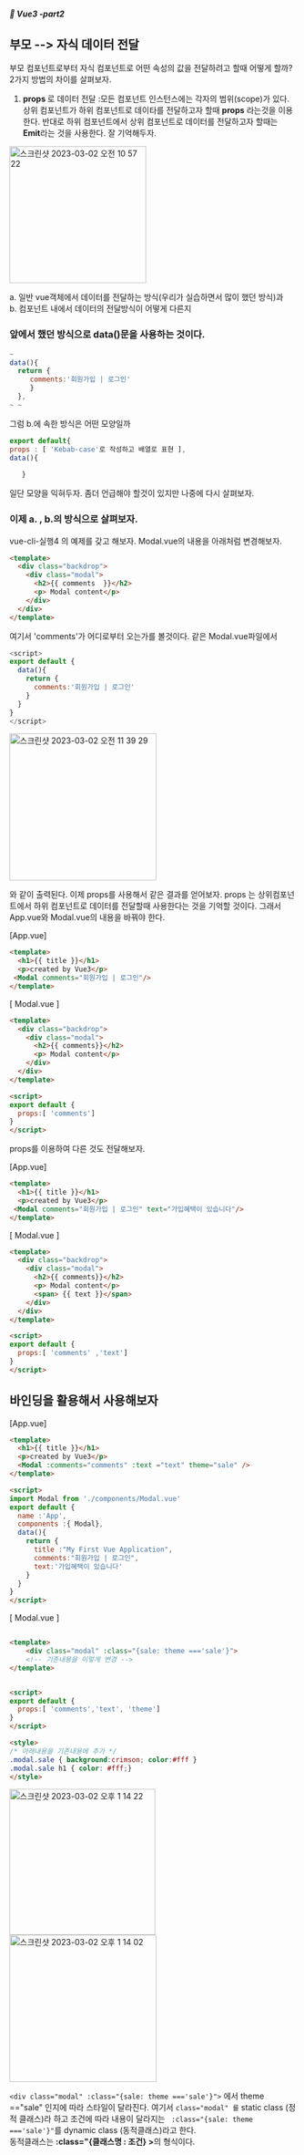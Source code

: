 ##### :cactus: Vue3 -part2

 
## 부모 --> 자식 데이터 전달 
부모 컴포넌트로부터 자식 컴포넌트로 어떤 속성의 값을 전달하려고 할때 어떻게 할까?  2가지 방법의 차이를 살펴보자.  

1. <b> props </b>로 데이터 전달 :모든 컴포넌트 인스턴스에는 각자의 범위(scope)가 있다. 상위 컴포넌트가 하위 컴포넌트로 데이타를 전달하고자 할때 <b>props</b> 라는것을 이용한다. 반대로 하위 컴포넌트에서 상위 컴포넌트로 데이터를 전달하고자 할때는 <b>Emit</b>라는 것을 사용한다. 잘 기억해두자. 
<img width="240" alt="스크린샷 2023-03-02 오전 10 57 22" src="https://user-images.githubusercontent.com/48478079/222311016-9ad2c66f-15be-4520-b16b-196be1c3099d.png">

a. 일반 vue객체에서 데이터를 전달하는 방식(우리가 실습하면서 많이 했던 방식)과  
b. 컴포넌트 내에서 데이터의 전달방식이 어떻게 다른지  

### 앞에서 했던 방식으로 data()문을 사용하는 것이다.  
``` javascript
~
data(){
  return {
     comments:'회원가입 | 로그인'
     }
  },
~ ~
```
그럼 b.에 속한 방식은 어떤 모양일까  
```javascript 
export default{
props : [ 'Kebab-case'로 작성하고 배열로 표현 ],
data(){
     
   }
```  
일단 모양을 익혀두자. 좀더 언급해야 할것이 있지만 나중에 다시 살펴보자.

### 이제 a. , b.의 방식으로 살펴보자.
vue-cli-실행4 의 예제를 갖고 해보자. Modal.vue의 내용을 아래처럼 변경해보자.
```html
<template>
  <div class="backdrop"> 
    <div class="modal">
      <h2>{{ comments  }}</h2>
      <p> Modal content</p>
    </div>
  </div>
</template>
```   
여기서 
'comments'가 어디로부터 오는가를 볼것이다.  같은 Modal.vue파일에서 
```javascript
<script>
export default {
  data(){
    return {
      comments:'회원가입 | 로그인'
    }
  }
}
</script>
```
<img width="258" alt="스크린샷 2023-03-02 오전 11 39 29" src="https://user-images.githubusercontent.com/48478079/222317012-fe5df019-3c79-414a-933b-161837869b50.png">


와 같이 출력된다. 이제 props를 사용해서 같은 결과를 얻어보자. props 는 상위컴포넌트에서 하위 컴포넌트로 데이터를 전달할때 사용한다는 것을 기억할 것이다. 그래서 App.vue와 Modal.vue의 내용을 바꿔야 한다.  

[App.vue] 

```html
<template>
  <h1>{{ title }}</h1>
  <p>created by Vue3</p>
 <Modal comments="회원가입 | 로그인"/>
</template>
```

[ Modal.vue ]
```html
<template>
  <div class="backdrop"> 
    <div class="modal">
      <h2>{{ comments}}</h2>
      <p> Modal content</p>
    </div>
  </div>
</template>

<script>
export default {
  props:[ 'comments']
}
</script>

```   
props를 이용하여 다른 것도 전달해보자.  

[App.vue] 

```html
<template>
  <h1>{{ title }}</h1>
  <p>created by Vue3</p>
 <Modal comments="회원가입 | 로그인" text="가입혜택이 있습니다"/>
</template>
```

[ Modal.vue ]
```html
<template>
  <div class="backdrop"> 
    <div class="modal">
      <h2>{{ comments}}</h2>
      <p> Modal content</p>
      <span> {{ text }}</span>
    </div>
  </div>
</template>

<script>
export default {
  props:[ 'comments' ,'text']
}
</script>

```  

## 바인딩을 활용해서 사용해보자   
[App.vue] 

```html
<template>
  <h1>{{ title }}</h1>
  <p>created by Vue3</p>
  <Modal :comments="comments" :text ="text" theme="sale" />
</template>

<script>
import Modal from './components/Modal.vue'
export default {
  name :'App',
  components :{ Modal}, 
  data(){
    return {
      title :"My First Vue Application",
      comments:"회원가입 | 로그인",
      text:'가입혜택이 있습니다'
    }
  }
}
</script>
```

[ Modal.vue ]

```html

<template>
    <div class="modal" :class="{sale: theme ==='sale'}">
    <!-- 기존내용을 이렇게 변경 -->
</template>


<script>
export default {
  props:[ 'comments','text', 'theme']
}
</script>

<style>
/* 아래내용을 기존내용에 추가 */
.modal.sale { background:crimson; color:#fff }
.modal.sale h1 { color: #fff;}
</style>
```

<img width="256" alt="스크린샷 2023-03-02 오후 1 14 22" src="https://user-images.githubusercontent.com/48478079/222329903-c14a2cd4-61f6-49f4-ad5c-11ba29571b51.png"> <img width="258" alt="스크린샷 2023-03-02 오후 1 14 02" src="https://user-images.githubusercontent.com/48478079/222329888-003159a3-0362-4cf1-ae07-9f004d5cfab5.png">   

``` <div class="modal" :class="{sale: theme ==='sale'}"> ``` 에서 theme =="sale" 인지에 따라 스타일이 달라진다.  여기서 ``` class="modal" 를 ``` static class (정적 클래스)라 하고  조건에 따라  내용이 달라지는 ```  :class="{sale: theme ==='sale'}" ```를 dynamic class (동적클래스)라고 한다.   
동적클래스는 <b>:class="{클래스명 : 조건} ></b>의 형식이다.

